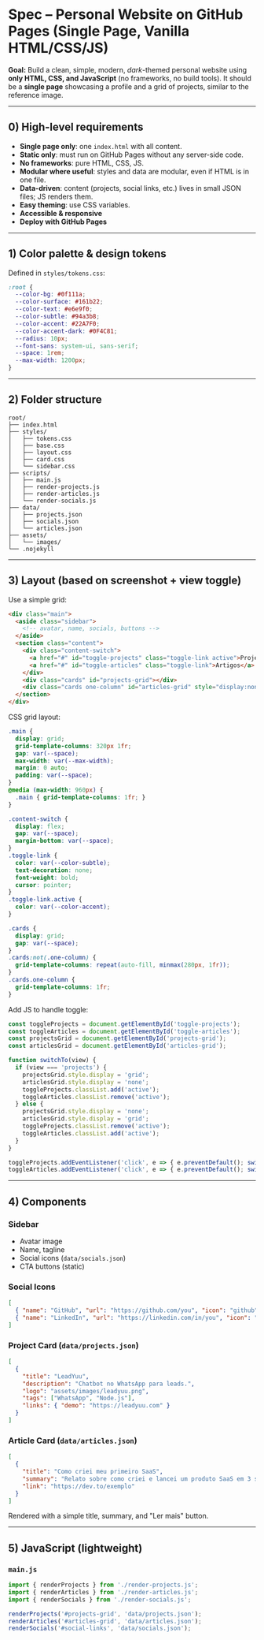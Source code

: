 # Spec – Personal Website on GitHub Pages (Single Page, Vanilla HTML/CSS/JS)

**Goal:** Build a clean, simple, modern, *dark*-themed personal website using **only HTML, CSS, and JavaScript** (no frameworks, no build tools). It should be a **single page** showcasing a profile and a grid of projects, similar to the reference image.

---

## 0) High-level requirements

* **Single page only**: one `index.html` with all content.
* **Static only**: must run on GitHub Pages without any server-side code.
* **No frameworks**: pure HTML, CSS, JS.
* **Modular where useful**: styles and data are modular, even if HTML is in one file.
* **Data-driven**: content (projects, social links, etc.) lives in small JSON files; JS renders them.
* **Easy theming**: use CSS variables.
* **Accessible & responsive**
* **Deploy with GitHub Pages**

---

## 1) Color palette & design tokens

Defined in `styles/tokens.css`:

```css
:root {
  --color-bg: #0f111a;
  --color-surface: #161b22;
  --color-text: #e6e9f0;
  --color-subtle: #94a3b8;
  --color-accent: #22A7F0;
  --color-accent-dark: #0F4C81;
  --radius: 10px;
  --font-sans: system-ui, sans-serif;
  --space: 1rem;
  --max-width: 1200px;
}
```

---

## 2) Folder structure

```
root/
├── index.html
├── styles/
│   ├── tokens.css
│   ├── base.css
│   ├── layout.css
│   ├── card.css
│   └── sidebar.css
├── scripts/
│   ├── main.js
│   ├── render-projects.js
│   ├── render-articles.js
│   └── render-socials.js
├── data/
│   ├── projects.json
│   ├── socials.json
│   └── articles.json
├── assets/
│   └── images/
└── .nojekyll
```

---

## 3) Layout (based on screenshot + view toggle)

Use a simple grid:

```html
<div class="main">
  <aside class="sidebar">
    <!-- avatar, name, socials, buttons -->
  </aside>
  <section class="content">
    <div class="content-switch">
      <a href="#" id="toggle-projects" class="toggle-link active">Projetos</a>
      <a href="#" id="toggle-articles" class="toggle-link">Artigos</a>
    </div>
    <div class="cards" id="projects-grid"></div>
    <div class="cards one-column" id="articles-grid" style="display:none;"></div>
  </section>
</div>
```

CSS grid layout:

```css
.main {
  display: grid;
  grid-template-columns: 320px 1fr;
  gap: var(--space);
  max-width: var(--max-width);
  margin: 0 auto;
  padding: var(--space);
}
@media (max-width: 960px) {
  .main { grid-template-columns: 1fr; }
}

.content-switch {
  display: flex;
  gap: var(--space);
  margin-bottom: var(--space);
}
.toggle-link {
  color: var(--color-subtle);
  text-decoration: none;
  font-weight: bold;
  cursor: pointer;
}
.toggle-link.active {
  color: var(--color-accent);
}

.cards {
  display: grid;
  gap: var(--space);
}
.cards:not(.one-column) {
  grid-template-columns: repeat(auto-fill, minmax(280px, 1fr));
}
.cards.one-column {
  grid-template-columns: 1fr;
}
```

Add JS to handle toggle:

```js
const toggleProjects = document.getElementById('toggle-projects');
const toggleArticles = document.getElementById('toggle-articles');
const projectsGrid = document.getElementById('projects-grid');
const articlesGrid = document.getElementById('articles-grid');

function switchTo(view) {
  if (view === 'projects') {
    projectsGrid.style.display = 'grid';
    articlesGrid.style.display = 'none';
    toggleProjects.classList.add('active');
    toggleArticles.classList.remove('active');
  } else {
    projectsGrid.style.display = 'none';
    articlesGrid.style.display = 'grid';
    toggleProjects.classList.remove('active');
    toggleArticles.classList.add('active');
  }
}

toggleProjects.addEventListener('click', e => { e.preventDefault(); switchTo('projects'); });
toggleArticles.addEventListener('click', e => { e.preventDefault(); switchTo('articles'); });
```

---

## 4) Components

### Sidebar

* Avatar image
* Name, tagline
* Social icons (`data/socials.json`)
* CTA buttons (static)

### Social Icons

```json
[
  { "name": "GitHub", "url": "https://github.com/you", "icon": "github" },
  { "name": "LinkedIn", "url": "https://linkedin.com/in/you", "icon": "linkedin" }
]
```

### Project Card (`data/projects.json`)

```json
[
  {
    "title": "LeadYuu",
    "description": "Chatbot no WhatsApp para leads.",
    "logo": "assets/images/leadyuu.png",
    "tags": ["WhatsApp", "Node.js"],
    "links": { "demo": "https://leadyuu.com" }
  }
]
```

### Article Card (`data/articles.json`)

```json
[
  {
    "title": "Como criei meu primeiro SaaS",
    "summary": "Relato sobre como criei e lancei um produto SaaS em 3 semanas.",
    "link": "https://dev.to/exemplo"
  }
]
```

Rendered with a simple title, summary, and "Ler mais" button.

---

## 5) JavaScript (lightweight)

### `main.js`

```js
import { renderProjects } from './render-projects.js';
import { renderArticles } from './render-articles.js';
import { renderSocials } from './render-socials.js';

renderProjects('#projects-grid', 'data/projects.json');
renderArticles('#articles-grid', 'data/articles.json');
renderSocials('#social-links', 'data/socials.json');
```

